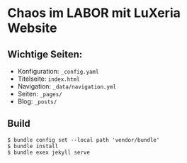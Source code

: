 # Chaos im LABOR mit LuXeria Website

## Wichtige Seiten:

- Konfiguration: `_config.yaml`
- Titelseite: `index.html`
- Navigation: `_data/navigation.yml`
- Seiten: `_pages/`
- Blog: `_posts/`

## Build

```console
$ bundle config set --local path 'vendor/bundle'
$ bundle install
$ bundle exex jekyll serve
```